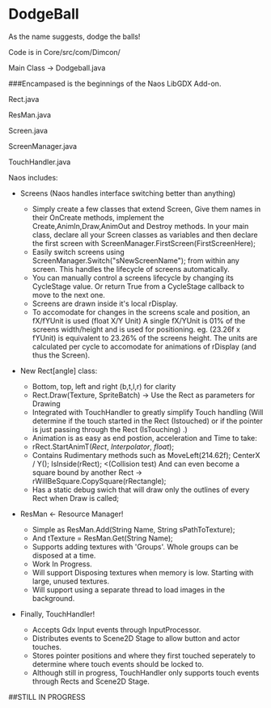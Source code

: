 DodgeBall
=========
As the name suggests, dodge the balls! 

Code is in Core/src/com/Dimcon/

Main Class -> Dodgeball.java

###Encampased is the beginnings of the Naos LibGDX Add-on.

Rect.java

ResMan.java

Screen.java

ScreenManager.java

TouchHandler.java

  Naos includes:
- Screens (Naos handles interface switching better than anything)
  - Simply create a few classes that extend Screen, Give them names in their OnCreate methods, implement the Create,AnimIn,Draw,AnimOut and Destroy methods. In your main class, declare all your Screen classes as variables and then declare the first screen with ScreenManager.FirstScreen(FirstScreenHere);
  - Easily switch screens using ScreenManager.Switch("sNewScreenName"); from within any screen. This handles the lifecycle of screens automatically.
  - You can manually control a screens lifecycle by changing its CycleStage value. Or return True from a CycleStage callback to move to the next one.
  - Screens are drawn inside it's local rDisplay. 
  - To accomodate for changes in the screens scale and position, an fX/fYUnit is used (float X/Y Unit) A single fX/YUnit is 01% of the screens width/height and is used for positioning.  eg. (23.26f x fYUnit) is equivalent to 23.26% of the screens height. The units are calculated per cycle to accomodate for animations of rDisplay (and thus the Screen).

- New Rect[angle] class:
  - Bottom, top, left and right (b,t,l,r) for clarity
  - Rect.Draw(Texture, SpriteBatch) -> Use the Rect as parameters for Drawing
  - Integrated with TouchHandler to greatly simplify Touch 
    handling (Will determine if the touch started in the Rect (Istouched)
    or if the pointer is just passing through the Rect (IsTouching) .)
  - Animation is as easy as end postion, acceleration and Time to take: 
  * rRect.StartAnimT(*Rect*, *Interpolator*, *float*);
  - Contains Rudimentary methods such as MoveLeft(214.62f); CenterX / Y(); IsInside(rRect); <(Collision test) And can even become a square bound by another Rect -> rWillBeSquare.CopySquare(rRectangle);
  - Has a static debug swich that will draw only the outlines of every Rect when Draw is called;

- ResMan <- Resource Manager!
  - Simple as ResMan.Add(String Name, String sPathToTexture);
  - And tTexture = ResMan.Get(String Name);
  - Supports adding textures with 'Groups'. Whole groups can be disposed at a time. 
  - Work In Progress.
  - Will support Disposing textures when memory is low. Starting with large, unused textures.
  - Will support using a separate thread to load images in the background.

- Finally, TouchHandler!
  - Accepts Gdx Input events through InputProcessor.
  - Distributes events to Scene2D Stage to allow button and actor touches.
  - Stores pointer positions and where they first touched seperately to determine where touch events should be locked to.
  - Although still in progress, TouchHandler only supports touch events through Rects and Scene2D Stage.


##STILL IN PROGRESS

